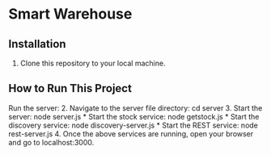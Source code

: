 # Smart Warehouse
## Installation
1. Clone this repository to your local machine.
## How to Run This Project
Run the server:
2. Navigate to the server file directory: cd server
3. Start the server: node server.js
    * Start the stock service: node getstock.js
    * Start the discovery service: node discovery-server.js
    * Start the REST service: node rest-server.js
4. Once the above services are running, open your browser and go to localhost:3000.